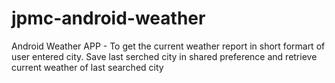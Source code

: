 # jpmc-android-weather

Android Weather APP - To get the current weather report in short formart of user entered city.
Save last serched city in shared preference and retrieve current weather of last searched city
